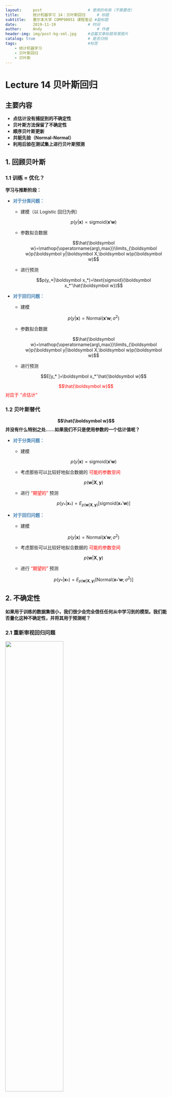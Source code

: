 ```yaml
---
layout:     post   				    # 使用的布局（不需要改）
title:      统计机器学习 14：贝叶斯回归   	# 标题 
subtitle:   墨尔本大学 COMP90051 课程笔记 #副标题
date:       2019-11-19 				# 时间
author:     Andy 						# 作者
header-img: img/post-bg-sml.jpg 	#这篇文章标题背景图片
catalog: true 						# 是否归档
tags:								#标签
    - 统计机器学习
    - 贝叶斯回归
    - 贝叶斯
---
```


<!-- 数学公式 -->
<script src="https://cdn.mathjax.org/mathjax/latest/MathJax.js?config=TeX-AMS-MML_HTMLorMML" type="text/javascript"></script>
<script type="text/x-mathjax-config">
  MathJax.Hub.Config({
    tex2jax: {
      skipTags: ['script', 'noscript', 'style', 'textarea', 'pre'],
      inlineMath: [['$','$']]
    }
  });
</script>

# Lecture 14 贝叶斯回归
## 主要内容
* **点估计没有捕捉到的不确定性**
* **贝叶斯方法保留了不确定性**
* **顺序贝叶斯更新**
* **共轭先验（Normal-Normal）**
* **利用后验在测试集上进行贝叶斯预测**

## 1. 回顾贝叶斯
###  1.1 训练 = 优化？
**学习与推断阶段：**
* **<span style="color:steelblue">对于分类问题：</span>**
  * 建模（以 Logistic 回归为例）

    $$p(y|\boldsymbol x)=\text{sigmoid}(\boldsymbol x'\boldsymbol w)$$

  * 参数拟合数据

    $$\hat{\boldsymbol w}=\mathop{\operatorname{arg\,max}}\limits_{\boldsymbol w}p(\boldsymbol y|\boldsymbol X,\boldsymbol w)p(\boldsymbol w)$$

  * 进行预测

    $$p(y_*|\boldsymbol x_*)=\text{sigmoid}(\boldsymbol x_*'\hat{\boldsymbol w})$$

* **<span style="color:steelblue">对于回归问题：</span>**
  * 建模

    $$p(y|\boldsymbol x)=\text{Normal}(\boldsymbol x'\boldsymbol w;\sigma^2)$$

  * 参数拟合数据

    $$\hat{\boldsymbol w}=\mathop{\operatorname{arg\,max}}\limits_{\boldsymbol w}p(\boldsymbol y|\boldsymbol X,\boldsymbol w)p(\boldsymbol w)$$

  * 进行预测

    $$E[y_* ]=\boldsymbol x_*'\hat{\boldsymbol w}$$

<span style="color:red">$$\hat{\boldsymbol w}$$ 对应于 “点估计”</span>

### 1.2 贝叶斯替代
**$$\hat{\boldsymbol w}$$ 并没有什么特别之处……如果我们不只是使用参数的一个估计值呢？**
* **<span style="color:steelblue">对于分类问题：</span>**
  * 建模

    $$p(y|\boldsymbol x)=\text{sigmoid}(\boldsymbol x'\boldsymbol w)$$

  * 考虑那些可以比较好地拟合数据的 <span style="color:red">可能的参数空间</span>

    $$p(\boldsymbol w|\boldsymbol X,\boldsymbol y)$$

  * 进行 <span style="color:red">“期望的”</span> 预测

    $$p(y_*|\boldsymbol x_*)=E_{p(\boldsymbol w|\boldsymbol X,\boldsymbol y)}\left[\text{sigmoid}(\boldsymbol x_*'\boldsymbol w)\right]$$

* **<span style="color:steelblue">对于回归问题：</span>**
  * 建模

    $$p(y|\boldsymbol x)=\text{Normal}(\boldsymbol x'\boldsymbol w;\sigma^2)$$

  * 考虑那些可以比较好地拟合数据的 <span style="color:red">可能的参数空间</span>

    $$p(\boldsymbol w|\boldsymbol X,\boldsymbol y)$$

  * 进行 <span style="color:red">“期望的”</span> 预测

    $$p(y_*|\boldsymbol x_*)=E_{p(\boldsymbol w|\boldsymbol X,\boldsymbol y)}\left[\text{Normal}(\boldsymbol x_*'\boldsymbol w;\sigma^2)\right]$$

## 2. 不确定性
**如果用于训练的数据集很小，我们很少会完全信任任何从中学习到的模型。我们能否量化这种不确定性，并将其用于预测呢？**
### 2.1 重新审视回归问题

<img src="http://andy-blog.oss-cn-beijing.aliyuncs.com/blog/2020-02-19-WX20200219-145612%402x.png" width="60%">  

<span style="color:red">线性回归：</span> $y=w_0+w_1x$  
这里，$y=$ humidity（湿度），$x=$ temperature（温度）

* 从数据中学习模型
  * 通过选择权重来最小化误差残差

    $$\hat{\boldsymbol w}=(\boldsymbol X'\boldsymbol X)^{-1}\boldsymbol X'\boldsymbol y$$

* 但是我们对于得到的 $\hat{\boldsymbol w}$ 和预测值有多大的信心？

### 2.2 我们应该相信点估计 $\hat{\boldsymbol w}$ 吗？
* 我们的学习算法有多稳定？

  <img src="http://andy-blog.oss-cn-beijing.aliyuncs.com/blog/2020-02-19-WX20200219-152254%402x.png" width="80%">

  **<center><span style="font-size:10pt">两个具有不同噪声水平的数据集以及它们各自对应的似然函数</span></center>** <center><span style="font-size:10pt">Source: <span style="font-style:italic">A First Course in Machine Learning (p.81)</span> by Rogers & Girolami</span></center>  
  <br>  

  * $\hat{\boldsymbol w}$ 对于噪声高度敏感
  * 参数估计的不确定性有多少？
  * 如果目标参数的 **负对数似然（Negative Log Likelihood, NLL）** 的在峰值处越高且窄，说明我们掌握的信息量越大
* 形式化为 **费雪信息矩阵（Fisher Information Matrix）**
  * $E[ 2^{nd} \text{ deriv of NLL}]$  
    $\cal I$ $=\dfrac{1}{\sigma^2}\boldsymbol X'\boldsymbol X$
* 衡量关于 $\hat{\boldsymbol w}$ 的目标函数的曲率

## 3. 贝叶斯视角
**保留所有的未知因素（例如：参数的不确定性）并对它们进行建模，并且在进行统计推断时利用这些信息。**
### 3.1 一个贝叶斯人的视角
* 我们有理由认为 **所有的** 参数对于数据而言都是常数吗？
  * 对于训练数据拟合更好的权重的概率应该大于其他权重的概率
  * 利用所有可能的权重进行预测，乘以各自的概率作为缩放系数
* 这就是 <span style="color:red">贝叶斯推断</span> 背后的思想

### 3.2 参数的不确定性  
<img src="http://andy-blog.oss-cn-beijing.aliyuncs.com/blog/2020-02-19-WX20200219-191611%402x.png" width="40%" align="right">

* 目标函数有很多合理的解
  * 为什么只选择其中的某一个呢？
* 考虑 <span style="color:red">所有</span> 可能的参数值背后的原因
  * 乘以它们的 <span style="color:red">后验概率</span> 作为加权项
* 更具鲁棒性的预测
  * 可以更好地避免过拟合，尤其是对于小的训练集而言
  * 可以得到表达能力更强的模型类别（例如：贝叶斯 Logistic 回归是非线性模型）
  
### 3.3 频率学家 vs. 贝叶斯人的 “分歧”
* **<span style="color:red">频率学家：</span>** 使用 **点估计**、**正则化**、**p值** ... 进行学习
  * 简单的假设背后是复杂的理论支撑
  * 大部分算法都比较简单，非常偏实用的机器学习研究

* **<span style="color:red">贝叶斯人：</span>** 保留 **不确定性**，在进行统计推断时对未知因素进行 **边缘化（求和）**
  * 一些理论
  * 算法通常更加复杂，但并非总是如此
  * 通常（并非绝对）在计算上开销更高

## 4. 贝叶斯回归
**将贝叶斯推断应用于线性回归，对于 $\boldsymbol w$ 使用正态先验**
### 4.1 再谈线性回归
* 回忆线性回归的概率公式
  
  $$y\sim \text{Normal}(\boldsymbol x'\boldsymbol w, \sigma^2)$$
  
  $$\boldsymbol w\sim \text{Normal}(\boldsymbol 0,\gamma^2 \boldsymbol I_D)$$

  其中，$\boldsymbol I_D$ 是 $D\times D$ 的单位矩阵
* 贝叶斯规则

  $$p(\boldsymbol w|\boldsymbol X,\boldsymbol y)=\dfrac{p(\boldsymbol y|\boldsymbol X,\boldsymbol w)p(\boldsymbol w)}{p(\boldsymbol y|\boldsymbol X)}$$

  这里，我们假设 $\boldsymbol w$ 与 $\boldsymbol X$ 之间互相独立：  
  $$p(\boldsymbol w|\boldsymbol X,\boldsymbol y) = \dfrac{p(\boldsymbol w,\boldsymbol X,\boldsymbol y)}{p(\boldsymbol X,\boldsymbol y)}
  =\dfrac{p(\boldsymbol y|\boldsymbol X,\boldsymbol w)p(\boldsymbol X,\boldsymbol w)}{p(\boldsymbol y|\boldsymbol X)p(\boldsymbol X)}
  =\dfrac{p(\boldsymbol y|\boldsymbol X,\boldsymbol w)p(\boldsymbol X)p(\boldsymbol w)}{p(\boldsymbol y|\boldsymbol X)p(\boldsymbol X)}
  =\dfrac{p(\boldsymbol y|\boldsymbol X,\boldsymbol w)p(\boldsymbol w)}{p(\boldsymbol y|\boldsymbol X)}$$
  
  <br>  

  $$\max \limits_{\boldsymbol w}p(\boldsymbol w|\boldsymbol X,\boldsymbol y)=\max \limits_{\boldsymbol w}p(\boldsymbol y|\boldsymbol X,\boldsymbol w)p(\boldsymbol w)$$

  这里，我们采用点估计避免计算边缘似然项。
* 导致目标函数惩罚化（岭回归）

### 4.2 贝叶斯线性回归
* 回退一步，考虑完全后验

  $$\begin{align}
  p(\boldsymbol w|\boldsymbol X,\boldsymbol y,\sigma^2)
  &= \dfrac{p(\boldsymbol y|\boldsymbol X,\boldsymbol w,\sigma^2)p(\boldsymbol w)}{p(\boldsymbol y|\boldsymbol X,\sigma^2)} \\
  &= \dfrac{p(\boldsymbol y|\boldsymbol X,\boldsymbol w,\sigma^2)p(\boldsymbol w)}{\int \color{red}{\underbrace{\color{black}{p(\boldsymbol y|\boldsymbol X,\boldsymbol w,\sigma^2)p(\boldsymbol w)}}_{p(\boldsymbol y,\boldsymbol w|\boldsymbol X,\sigma^2)}} \text{ d} \boldsymbol w}
  \end{align}$$
  
  这里，我们假设噪声的方差已知。
* 我们可以计算分母（<span style="color:red">边缘似然</span> 或者 <span style="color:red">证据</span>）吗？
  * 如果是这样，我们可以使用完全后验，而非仅仅是它的众数
* 我们有两个正态分布
  * 正态似然 $\times$ 正态先验
* 它们的乘积也是一个正态分布
  * **<span style="color:red">共轭先验：</span>** 当似然函数和先验的乘积结果的分布与先验分布相同时（即后验分布与先验分布属于同类），则先验分布与后验分布被称为 **共轭分布**，而先验分布被称为似然函数的 **共轭先验**。  
    例如，高斯分布家族在高斯似然函数下与其自身共轭(自共轭)。
  * 利用正态分布的归一化常数可以很容易地计算出 **证据（边缘似然）**
*  <span style="color:red">后验的闭合解（Closed Form Solution）</span>
  
  $$\begin{align}
  p(\boldsymbol w|\boldsymbol X,\boldsymbol y,\sigma^2) &\propto \text{Normal}(\boldsymbol w|\boldsymbol 0,\gamma^2\boldsymbol I_D)\text{Normal}(\boldsymbol y|\boldsymbol {Xw},\sigma^2\boldsymbol I_N) \\
  &\propto \text{Normal}(\boldsymbol w|\boldsymbol w_N,\boldsymbol V_N)
  \end{align}$$

  其中，$\boldsymbol w_N=\dfrac{1}{\sigma^2}\boldsymbol V_N\boldsymbol X'\boldsymbol y \;,\quad \boldsymbol V_N=\sigma^2(\boldsymbol X'\boldsymbol X+\dfrac{\sigma^2}{\gamma^2}\boldsymbol I_D)^{-1}$

  **注意：** 之前的均值（和众数）都是 MAP 的解。

  我们可以通过两个正态分布的乘积来验证：将指数部分合并在一起，并对常系数部分 “完成平方” 来表示为常系数的平方乘以一个指数部分（即正态分布）。  

  回顾之前 [Lecture 02 的 3.2 节](https://andy-tk.top/2019/11/06/%E7%BB%9F%E8%AE%A1%E6%9C%BA%E5%99%A8%E5%AD%A6%E4%B9%A002/) 中提到的例子：
* 我们对 $X\mid\theta$ 建模为 $\text{N}(\theta,1)$，先验为 $N(0,1)$
* 假设我们观测到 $X=1$，然后更新先验<br>

  $$\begin{align}
  P(\theta|X=1) &= \dfrac{P(X=1| \theta)P(\theta)}{P(X=1)} \quad\quad\color{purple}{\text{目标是将后验转换为已知分布形式。指数的二次方一定为正态}}\\
  &\propto P(X=1| \theta)P(\theta) \\
  &=\left[\color{purple}{\dfrac{1}{\sqrt{2\pi}}}\exp\left(-\dfrac{(1-\theta)^2}{2}\right)\right]\left[\color{purple}{\dfrac{1}{\sqrt{2\pi}}}\exp\left(-\frac{\theta^2}{2}\right)\right] \quad\quad\color{purple}{\text{丢弃关于 }\theta\text{ 的常数项}}\\
  &\propto \exp\left(-\dfrac{(1-\theta)^2+\theta^2}{2}\right) \quad\quad\color{purple}{\text{合并指数项}}\\
  &= \exp\left(-\dfrac{2\theta^2-2\theta+1}{2}\right) \\
  &= \exp\left(-\dfrac{\theta^2-\theta+\frac{1}{2}}{2\times \color{purple}{\frac{1}{2}}}\right) \quad\quad\color{purple}{\text{将分子项中 }\theta^2\text{ 的系数移到分母上}}\\
  &= \exp\left(-\dfrac{\theta^2-\theta+\color{purple}{\frac{1}{4}}}{2\times \frac{1}{2}}\right) \cdot \color{purple}{\exp\left(-\dfrac{\frac{1}{4}}{2\times \frac{1}{2}}\right)}  \quad\quad\color{purple}{\text{将分子项凑成平方形式：移除多余的常数项}}\\
  &\propto \exp\left(-\dfrac{\theta^2-\theta+\frac{1}{4}}{2\times \frac{1}{2}}\right)\\
  &= \exp\left(-\dfrac{(\theta-\frac{1}{2})^2}{2\times \frac{1}{2}}\right)  \quad\quad\color{purple}{\text{因式分解}}\\
  &\propto N(0.5,0.5) \quad\quad\quad\color{purple}{\text{发现为（非标准）正态分布}}
  \end{align}$$

  注意：允许将常量提到前面，并通过归一化 “忽略”

### 4.3 贝叶斯线性回归例子

<img src="http://andy-blog.oss-cn-beijing.aliyuncs.com/blog/2020-02-19-WX20200220-003722%402x.png">

<span style="font-size:10pt">第 1 步：选择先验，这里是中心在原点 (0,0) 附近的球形</span> $\qquad \qquad \qquad \;$ <span style="font-size:10pt">第 2 步：观测训练数据</span>

<img src="http://andy-blog.oss-cn-beijing.aliyuncs.com/blog/2020-02-19-WX20200220-003757%402x.png">

$\;\;$ <span style="font-size:10pt">第 3 步：根据先验和似然函数，写出后验的形式</span> $\qquad \qquad \qquad \quad\;\;$ <span style="font-size:10pt">第 4 步：从后验中采样</span>

### 4.4 顺序贝叶斯更新
* 可以为给定的数据集构建 
$$p(\boldsymbol w|\boldsymbol X,\boldsymbol y,\sigma^2)$$

* 如果我们观察到越来越多的数据会发生什么？
  1. 从先验 $p(\boldsymbol w)$ 开始
  2. 观测新的带标签的数据点
  3. 计算后验 
  $$p(\boldsymbol w|\boldsymbol X,\boldsymbol y,\sigma^2)$$
  4. <span style="color:red">将得到的后验视为当前的先验</span>，然后再从第 2 步开始重复这个过程

<img src="http://andy-blog.oss-cn-beijing.aliyuncs.com/blog/2020-02-19-WX20200220-010534%402x.png" width="80%">

**<center><span aligned="enter" style="font-size:10pt">一个简单线性模型 $\,y(x,\boldsymbol w)=w_0+w_1x\,$ 使用顺序贝叶斯学习的例子</span></center>**<center><span style="font-size:10pt">Source: <span style="font-style:italic">Pattern Recognition and Machine Learning (p.155)</span> by Bishop</span></center>

* 初始时，我们掌握的信息量很少，存在很多可能的回归直线
* 似然函数约束了可能存在的权重，使得回归直线靠近数据点
* 随着更多数据的引入，后验变得更加精确 / 达到峰值
* <span style="color:red">接近质心</span>

### 4.5 训练阶段
$\,$1. 决定模型的数学表示和先验  
$\,$2. 计算参数的后验
$$p(\boldsymbol w|\boldsymbol X,\boldsymbol y)$$  

**$\qquad \;$ <span style="color:red">MAP</span>  <span style="color:green">$\qquad \qquad \qquad \qquad$ approx.Bayes $\qquad \qquad \qquad$ exact Bayes</span>**

$\,$3. 寻找 $\boldsymbol w$ 的众数 $\qquad \quad \,$ 3. 采用很多 $\boldsymbol w$ $\qquad \qquad \qquad \quad\,$ 3. 使用所有的 $\boldsymbol w$  
$\,$4. 在测试集上进行预测 $\quad\;$ 4. 在测试集上进行 **集成** 平均预测 $\quad$ 4. 在测试集上进行 **期望** 预测

### 4.6 利用不确定的 $\boldsymbol w$ 进行预测
* 可以利用简单的回归曲线进行预测
  * 采样 $S$ 个参数
  $$\boldsymbol w^{(s)}$$，其中
  $$s\in\{1,...,S\}$$
  * 对于每一个样本参数 $$\boldsymbol w^{(s)}$$，在测试集数据点
  $$\boldsymbol x_*$$ 
  上计算预测值
  $$y_*^{(s)}$$
  * 计算这些预测值的均值（和方差）
  * 这个过程被称为 **<span style="color:red">蒙特卡洛积分</span>**
* 对于贝叶斯回归存在一个更简单的解
  * 积分可以被解析计算  
    
    $$p(\hat y_*|\boldsymbol X,\boldsymbol y,\boldsymbol x_*,\sigma^2)=\int p(\boldsymbol w|\boldsymbol X,\boldsymbol y,\sigma^2)p(y_*|\boldsymbol x_*,\boldsymbol w,\sigma^2)\,\text{d}\boldsymbol w$$

* 高斯分布的良好性质意味着积分是易于处理的

  $$\begin{align}
  p(\hat y_*|\boldsymbol X,\boldsymbol y,\boldsymbol x_*,\sigma^2) &= \int p(\boldsymbol w|\boldsymbol X,\boldsymbol y,\sigma^2)p(y_*|\boldsymbol x_*,\boldsymbol w,\sigma^2)\,\text{d}\boldsymbol w \\
  &= \int \text{Normal}(\boldsymbol w|\boldsymbol w_N,\;\boldsymbol V_N) \text{Normal}(y_*|\boldsymbol x_*'\boldsymbol w,\;\sigma^2)\,\text{d}\boldsymbol w\\
  &=\text{Normal}\left(y_*|\boldsymbol x_*'\boldsymbol w_N,\;\sigma_N^2(\boldsymbol x_*)\right)
  \end{align}$$

  其中，
  
  $$\sigma_N^2(\boldsymbol x_*)=\sigma^2+\boldsymbol x_*'\boldsymbol V_N\boldsymbol x_*$$

  * 基于训练数据 $\boldsymbol x_*$ 匹配的加性方差
  * <span style="color:red">比较 MLE / MAP 估计（它们的方差均为一个固定的常数）</span>  
  
  （当进行贝叶斯线性回归拟合时，$\boldsymbol w_N$ 和 $\boldsymbol V_N$ 在后验中定义）

### 4.7 贝叶斯预测例子

<img src="http://andy-blog.oss-cn-beijing.aliyuncs.com/blog/2020-02-20-WX20200220-194107%402x.png">

数据：$y=x \sin(x)\qquad$ 模型：三阶立方

### 4.8 说明
* 假设
  * 数据噪声参数已知，$\sigma^2$
  * 数据来源于模型分布
* 在现实设定中，$\sigma^2$ 是未知的
  * 具有自己的共轭先验  
    <span style="color:steelblue">Normal</span> likelihood（正态似然）$\times$ <span style="color:red">InverseGamma</span> prior（逆伽马先验）  
    结果为 <span style="color:red">InverseGamma</span> posterior（逆伽马后验）
  * 闭合形式的预测分布，具有 student-T likelihood（学生-T 似然）

## 总结
* 点估计（MLE，MAP）没有捕捉到的不确定性
* 贝叶斯方法保留了不确定性
  * 关注预测而非参数
  * 选择参数空间上的先验，然后对后验建模
* 新的概念：
  * 顺序贝叶斯更新
  * 共轭先验（Normal-Normal）
* 利用后验在测试集上进行贝叶斯预测

下节内容：贝叶斯分类
